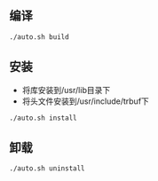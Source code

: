 

## 编译

```sh
./auto.sh build
```

## 安装

- 将库安装到/usr/lib目录下
- 将头文件安装到/usr/include/trbuf下

```sh
./auto.sh install
```

## 卸载

```sh
./auto.sh uninstall
```